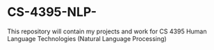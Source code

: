 # CS-4395-NLP-
This repository will contain my projects and work for CS 4395 Human Language Technologies (Natural Language Processing)
